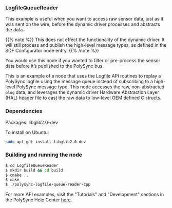 ### LogfileQueueReader

This example is useful when you want to access raw sensor data, just as it was sent on the wire, before the dynamic driver processes and abstracts the data.

{{% note %}} This does not effect the functionality of the dynamic driver. It will still process and publish the high-level message types, as defined in the SDF Configurator node entry. {{% /note %}}

You would use this node if you wanted to filter or pre-process the sensor data before it’s published to the PolySync bus.

This is an example of a node that uses the Logfile API routines to replay a PolySync logfile using the message queue instead of subscribing to a high-level PolySync message type.
This node accesses the raw, non-abstracted `plog` data, and leverages the dynamic driver Hardware Abstraction Layer (HAL) header file to cast the raw data to low-level OEM defined C structs.

### Dependencies

Packages: libglib2.0-dev

To install on Ubuntu:

```bash
sudo apt-get install libglib2.0-dev
```

### Building and running the node

```bash
$ cd LogfileQueueReader 
$ mkdir build && cd build
$ cmake ..
$ make
$ ./polysync-logfile-queue-reader-cpp
```

For more API examples, visit the "Tutorials" and "Development" sections in the PolySync Help Center [here](https://help.polysync.io/articles/).
